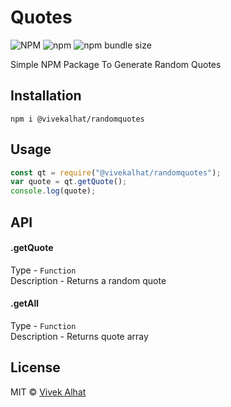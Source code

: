 # Quotes

![NPM](https://img.shields.io/npm/l/@vivekalhat/randomquotes)
![npm](https://img.shields.io/npm/v/@vivekalhat/randomquotes)
![npm bundle size](https://img.shields.io/bundlephobia/min/@vivekalhat/randomquotes)

Simple NPM Package To Generate Random Quotes

## Installation

<code>npm i @vivekalhat/randomquotes</code>

## Usage

```js
const qt = require("@vivekalhat/randomquotes");
var quote = qt.getQuote();
console.log(quote);
```

## API

#### .getQuote

Type - <code>Function</code>\
Description - Returns a random quote

#### .getAll

Type - <code>Function</code>\
Description - Returns quote array

## License

MIT © [Vivek Alhat](https://vivekalhat.ml)
